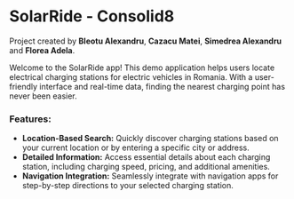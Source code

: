 # SolarRide - Consolid8

Project created by **Bleotu Alexandru**, **Cazacu Matei**, **Simedrea Alexandru** and **Florea Adela**.

Welcome to the SolarRide app! This demo application helps users locate electrical charging stations for electric vehicles in Romania. With a user-friendly interface and real-time data, finding the nearest charging point has never been easier.


### Features:

-   **Location-Based Search:** Quickly discover charging stations based on your current location or by entering a specific city or address.
-   **Detailed Information:** Access essential details about each charging station, including charging speed, pricing, and additional amenities.
-   **Navigation Integration:** Seamlessly integrate with navigation apps for step-by-step directions to your selected charging station.
